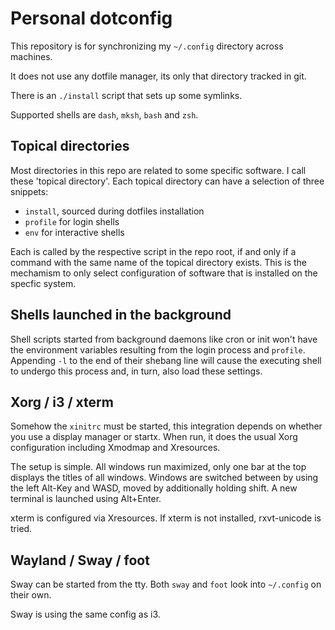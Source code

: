 # Personal dotconfig

This repository is for synchronizing my `~/.config` directory across machines.

It does not use any dotfile manager, its only that directory tracked in git.

There is an `./install` script that sets up some symlinks.

Supported shells are `dash`, `mksh`, `bash` and `zsh`.

## Topical directories

Most directories in this repo are related to some specific software.
I call these 'topical directory'.
Each topical directory can have a selection of three snippets:

- `install`, sourced during dotfiles installation
- `profile` for login shells
- `env` for interactive shells

Each is called by the respective script in the repo root, if and only if a command with the same name of the topical directory exists.
This is the mechamism to only select configuration of software that is installed on the specfic system.

## Shells launched in the background

Shell scripts started from background daemons like cron or init won't have the environment variables resulting from the login process and `profile`.
Appending `-l` to the end of their shebang line will cause the executing shell to undergo this process and, in turn, also load these settings.

## Xorg / i3 / xterm

Somehow the `xinitrc` must be started, this integration depends on whether you use a display manager or startx.
When run, it does the usual Xorg configuration including Xmodmap and Xresources.

The setup is simple.
All windows run maximized, only one bar at the top displays the titles of all windows.
Windows are switched between by using the left Alt-Key and WASD, moved by additionally holding shift.
A new terminal is launched using Alt+Enter.

xterm is configured via Xresources.
If xterm is not installed, rxvt-unicode is tried.

## Wayland / Sway / foot

Sway can be started from the tty. Both `sway` and `foot` look into `~/.config` on their own.

Sway is using the same config as i3.

